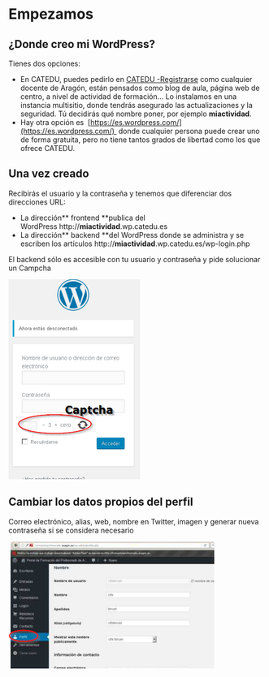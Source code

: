 
# Empezamos

## ¿Donde creo mi WordPress?

Tienes dos opciones:

- En CATEDU, puedes pedirlo en [CATEDU -Registrarse](http://www.catedu.es/webcatedu/index.php/buenas-practicas/158-servicios-de-catedu) como cualquier docente de Aragón, están pensados como blog de aula, página web de centro, a nivel de actividad de formación... Lo instalamos en una instancia multisitio, donde tendrás asegurado las actualizaciones y la seguridad. Tú decidirás qué nombre poner, por ejemplo **miactividad**.
- Hay otra opción es  [https://es.wordpress.com/](https://es.wordpress.com/)  donde cualquier persona puede crear uno de forma gratuita, pero no tiene tantos grados de libertad como los que ofrece CATEDU. 

## Una vez creado

Recibirás el usuario y la contraseña y tenemos que diferenciar dos direcciones URL:

- La dirección** frontend **publica del WordPress http://**miactividad**.wp.catedu.es
- La dirección** backend **del WordPress donde se administra y se escriben los artículos http://**miactividad**.wp.catedu.es/wp-login.php

El backend sólo es accesible con tu usuario y contraseña y pide solucionar un Campcha

![](img/2017-02-04_13_14_20-CATEDU_INSTRUCCIONES_EDITORES_DE_WORDPRESS_-_PDF-XChange_Viewer.png)



## Cambiar los datos propios del perfil

Correo electrónico, alias, web, nombre en Twitter, imagen y generar nueva contraseña si se considera necesario

![](img/perfilWP.png)



